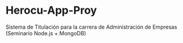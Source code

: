 # Herocu-App-Proy
Sistema de Titulación para la carrera de Administración de Empresas (Seminario Node.js + MongoDB)
